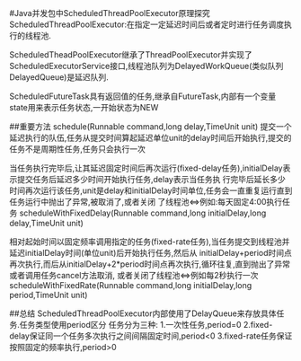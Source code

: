 #Java并发包中ScheduledThreadPoolExecutor原理探究
ScheduledThreadPoolExecutor:在指定一定延迟时间后或者定时进行任务调度执行的线程池.

ScheduledTheadPoolExecutor继承了ThreadPoolExecutor并实现了ScheduledExecutorService接口,线程池队列为DelayedWorkQueue(类似队列
DelayedQueue)是延迟队列.

ScheduledFutureTask具有返回值的任务,继承自FutureTask,内部有一个变量state用来表示任务状态,一开始状态为NEW

##重要方法
schedule(Runnable command,long delay,TimeUnit unit)
提交一个延迟执行的队伍,任务从提交时间算起延迟单位unit的delay时间后开始执行,提交的任务不是周期性任务,任务只会执行一次

当任务执行完毕后,让其延迟固定时间后再次运行(fixed-delay任务),initialDelay表示提交任务后延迟多少时间开始执行任务,delay表示当任务执
行完毕后延长多少时间再次运行该任务,unit是delay和initialDelay时间单位,任务会一直重复运行直到任务运行中抛出了异常,被取消了,或者关闭
了线程池<=>例如:每天固定4:00执行任务
scheduleWithFixedDelay(Runnable command,long initialDelay,long delay,TimeUnit unit)

相对起始时间以固定频率调用指定的任务(fixed-rate任务),当任务提交到线程池并延迟initialDelay时间(单位unit)后开始执行任务,然后从
initialDelay+period时间点再次执行,而后从initialDelay+2*period时间点再次执行,循环往复,直到抛出了异常或者调用任务cancel方法取消,
或者关闭了线程池<=>例如每2秒执行一次
scheduleWithFixedRate(Runnable command,long initialDelay,long period,TimeUnit unit)

##总结
ScheduledThreadPoolExecutor内部使用了DelayQueue来存放具体任务.任务类型使用period区分
任务分为三种:
1.一次性任务,period=0
2.fixed-delay保证同一个任务多次执行之间间隔固定时间,period<0
3.fixed-rate任务保证按照固定的频率执行,period>0

